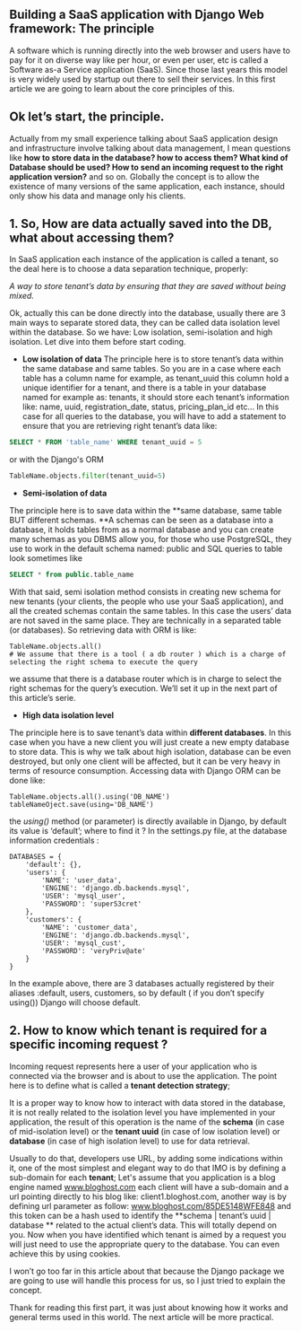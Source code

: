 ## Building a SaaS application with Django Web framework: The principle

A software which is running directly into the web browser and users have to pay for it on diverse way like per hour, or even per user, etc is called a Software as-a Service application (SaaS). Since those last years this model is very widely used by startup out there to sell their services. In this first article we are going to learn about the core principles of this.

## Ok let’s start, the principle.
Actually from my small experience talking about SaaS application design and infrastructure involve talking about data management, I mean questions like **how to store data in the database? how to access them? What kind of Database should be used? How to send an incoming request to the right application version?** and so on. Globally the concept is to allow the existence of many versions of the same application, each instance, should only show his data and manage only his clients.

## 1. So, How are data actually saved into the DB, what about accessing them?

In SaaS application each instance of the application is called a tenant, so the deal here is to choose a data separation technique, properly:

*A way to store tenant’s data by ensuring that they are saved without being mixed.*

Ok, actually this can be done directly into the database, usually there are 3 main ways to separate stored data, they can be called data isolation level within the database. So we have: Low isolation, semi-isolation and high isolation. Let dive into them before start coding.

- **Low isolation of data**
The principle here is to store tenant’s data within the same database and same tables. So you are in a case where each table has a column name for example, as tenant_uuid this column hold a unique identifier for a tenant, and there is a table in your database named for example as: tenants, it should store each tenant’s information like: name, uuid, registration_date, status, pricing_plan_id etc… In this case for all queries to the database, you will have to add a statement to ensure that you are retrieving right tenant’s data like:

```sql
SELECT * FROM 'table_name' WHERE tenant_uuid = 5
```

or with the Django's ORM

```python
TableName.objects.filter(tenant_uuid=5)
```
- **Semi-isolation of data**

The principle here is to save data within the **same database, same table BUT different schemas. **A schemas can be seen as a database into a database, it holds tables from as a normal database and you can create many schemas as you DBMS allow you, for those who use PostgreSQL, they use to work in the default schema named: public and SQL queries to table look sometimes like

```sql
SELECT * from public.table_name
```

With that said, semi isolation method consists in creating new schema for new tenants (your clients, the people who use your SaaS application), and all the created schemas contain the same tables. In this case the users’ data are not saved in the same place. They are technically in a separated table (or databases). So retrieving data with ORM is like:

```python3
TableName.objects.all()
# We assume that there is a tool ( a db router ) which is a charge of selecting the right schema to execute the query
```


we assume that there is a database router which is in charge to select the right schemas for the query’s execution. We’ll set it up in the next part of this article’s serie.

- **High data isolation level**

The principle here is to save tenant’s data within **different databases**. In this case when you have a new client you will just create a new empty database to store data. This is why we talk about high isolation, database can be even destroyed, but only one client will be affected, but it can be very heavy in terms of resource consumption. Accessing data with Django ORM can be done like:

```python3
TableName.objects.all().using('DB_NAME')
tableNameOject.save(using='DB_NAME')
```
the *using()* method (or parameter) is directly available in Django, by default its value is ‘default’; where to find it ? In the settings.py file, at the database information credentials :

```
DATABASES = {
    'default': {},
    'users': {
        'NAME': 'user_data',
        'ENGINE': 'django.db.backends.mysql',
        'USER': 'mysql_user',
        'PASSWORD': 'superS3cret'
    },
    'customers': {
        'NAME': 'customer_data',
        'ENGINE': 'django.db.backends.mysql',
        'USER': 'mysql_cust',
        'PASSWORD': 'veryPriv@ate'
    }
}
```

In the example above, there are 3 databases actually registered by their aliases :default, users, customers, so by default ( if you don’t specify using()) Django will choose default.

## 2. **How to know which tenant is required for a specific incoming request ?**

Incoming request represents here a user of your application who is connected via the browser and is about to use the application. The point here is to define what is called a **tenant detection strategy**;

It is a proper way to know how to interact with data stored in the database, it is not really related to the isolation level you have implemented in your application, the result of this operation is the name of the **schema** (in case of mid-isolation level) or the **tenant uuid** (in case of low isolation level) or **database** (in case of high isolation level) to use for data retrieval.

Usually to do that, developers use URL, by adding some indications within it, one of the most simplest and elegant way to do that IMO is by defining a sub-domain for each **tenant**; Let's assume that you application is a blog engine named www.bloghost.com each client will have a sub-domain and a url pointing directly to his blog like: client1.bloghost.com, another way is by defining url parameter as follow: www.bloghost.com/85DE5148WFE848 and this token can be a hash used to identify the **schema | tenant’s uuid | database ** related to the actual client’s data. This will totally depend on you.
Now when you have identified which tenant is aimed by a request you will just need to use the appropriate query to the database. You can even achieve this by using cookies. 

I won’t go too far in this article about that because the Django package we are going to use will handle this process for us, so I just tried to explain the concept.

Thank for reading this first part, it was just about knowing how it works and general terms used in this world. The next article will be more practical.
